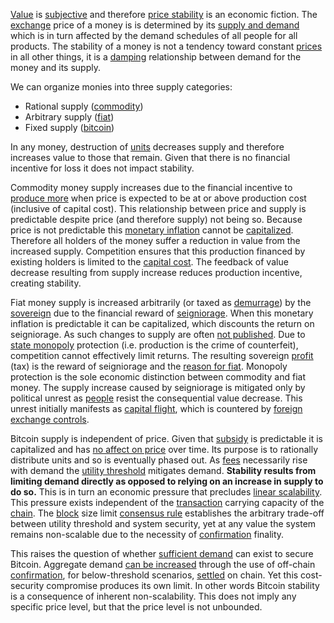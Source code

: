 [Value](Glossary#value) is [subjective](https://en.wikipedia.org/wiki/Subjective_theory_of_value) and therefore [price stability](https://en.wikipedia.org/wiki/Price_stability) is an economic fiction. The [exchange](Glossary#exchange) price of a money is is determined by its [supply and demand](https://en.m.wikipedia.org/wiki/Supply_and_demand) which is in turn affected by the demand schedules of all people for all products. The stability of a money is not a tendency toward constant [prices](Glossary#price) in all other things, it is a [damping](https://en.wikipedia.org/wiki/Damping_ratio) relationship between demand for the money and its supply.

We can organize monies into three supply categories:

* Rational supply ([commodity](https://en.wikipedia.org/wiki/Commodity))
* Arbitrary supply ([fiat](https://en.wikipedia.org/wiki/Fiat_money))
* Fixed supply ([bitcoin](https://en.wikipedia.org/wiki/Bitcoin))

In any money, destruction of [units](Glossary#unit) decreases supply and therefore increases value to those that remain. Given that there is no financial incentive for loss it does not impact stability.

Commodity money supply increases due to the financial incentive to [produce more](https://en.m.wikipedia.org/wiki/Gold_mining) when price is expected to be at or above production cost (inclusive of capital cost). This relationship between price and supply is predictable despite price (and therefore supply) not being so. Because price is not predictable this [monetary inflation](https://en.wikipedia.org/wiki/Monetary_inflation) cannot be [capitalized](https://en.wikipedia.org/wiki/Present_value). Therefore all holders of the money suffer a reduction in value from the increased supply. Competition ensures that this production financed by existing holders is limited to the [capital cost](Glossary#interest). The feedback of value decrease resulting from supply increase reduces production incentive, creating stability.

Fiat money supply is increased arbitrarily (or taxed as [demurrage](https://en.wikipedia.org/wiki/Demurrage_(currency))) by the [sovereign](https://en.wikipedia.org/wiki/Sovereignty) due to the financial reward of [seigniorage](https://en.wikipedia.org/wiki/Seigniorage). When this monetary inflation is predictable it can be capitalized, which discounts the return on seigniorage. As such changes to supply are often [not published](https://www.reuters.com/article/us-venezuela-economy/crisis-hit-venezuela-halts-publication-of-another-major-indicator-idUSKBN16S1YF). Due to [state monopoly](https://en.wikipedia.org/wiki/State_monopoly) protection (i.e. production is the crime of counterfeit), competition cannot effectively limit returns. The resulting sovereign [profit](Glossary#profit) (tax) is the reward of seigniorage and the [reason for fiat](Reservation-Principle). Monopoly protection is the sole economic distinction between commodity and fiat money. The supply increase caused by seigniorage is mitigated only by political unrest as [people](Glossary#person) resist the consequential value decrease. This unrest initially manifests as [capital flight](https://en.wikipedia.org/wiki/Capital_flight), which is countered by [foreign exchange controls](https://en.wikipedia.org/wiki/Foreign_exchange_controls).

Bitcoin supply is independent of price. Given that [subsidy](Glossary#subsidy) is predictable it is capitalized and has [no affect on price](Inflation-Fallacy) over time. Its purpose is to rationally distribute units and so is eventually phased out. As [fees](Glossary#fee) necessarily rise with demand the [utility threshold](Utility-Threshold-Property) mitigates demand. **Stability results from limiting demand directly as opposed to relying on an increase in supply to do so.** This is in turn an economic pressure that precludes [linear scalability](https://en.wikipedia.org/wiki/Scalability). 
This pressure exists independent of the [transaction](Glossary#transaction) carrying capacity of the [chain](Glossary#chain). The [block](Glossary#block) size limit [consensus rule](Glossary#rule) establishes the arbitrary trade-off between utility threshold and system security, yet at any value the system remains non-scalable due to the necessity of [confirmation](Glossary#confirmation) finality.

This raises the question of whether [sufficient demand](Threat-Level-Paradox) can exist to secure Bitcoin. Aggregate demand [can be increased](https://en.wikipedia.org/wiki/Lightning_Network) through the use of off-chain [confirmation](Glossary#confirmation), for below-threshold scenarios, [settled](https://en.wikipedia.org/wiki/Settlement_(finance)) on chain. Yet this cost-security compromise produces its own limit. In other words Bitcoin stability is a consequence of inherent non-scalability. This does not imply any specific price level, but that the price level is not unbounded.
